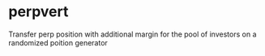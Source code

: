 # perpvert
Transfer perp position with additional margin for the pool of investors on a randomized poition generator
